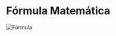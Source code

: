 # Fórmula Matemática

![Fórmula](https://latex.codecogs.com/svg.latex?\frac{-b\pm\sqrt{b^2-4ac}}{2a})
